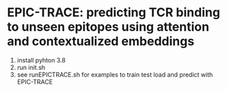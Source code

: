 # EPIC-TRACE: predicting TCR binding to unseen epitopes using attention and contextualized embeddings

1. install pyhton 3.8
2. run init.sh
3. see runEPICTRACE.sh for examples to train test load and predict with EPIC-TRACE 